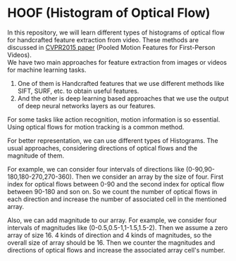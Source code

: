 # HOOF (Histogram of Optical Flow)
In this repository, we will learn different types of histograms of optical flow for handcrafted feature extraction from video.
These methods are discussed in [CVPR2015 paper](https://www.cv-foundation.org/openaccess/content_cvpr_2015/html/Ryoo_Pooled_Motion_Features_2015_CVPR_paper.html) (Pooled Motion Features for First-Person Videos).<br/>
We have two main approaches for feature extraction from images or videos for machine learning tasks.<br/>
1. One of them is Handcrafted features that we use different methods like SIFT, SURF, etc. to obtain useful features. 
2. And the other is deep learning based approaches that we use the output of deep neural networks layers as our features.<br/>

For some tasks like action recognition, motion information is so essential. Using optical flows for motion tracking is a common method.

For better representation, we can use different types of Histograms. The usual approaches, considering directions of optical flows and the magnitude of them.

For example, we can consider four intervals of directions like (0-90,90-180,180-270,270-360). Then we consider an array by the size of four. First index for optical flows between 0-90 and the second index for optical flow between 90-180 and son on. So we count the number of optical flows in each direction and increase the number of associated cell in the mentioned array.

Also, we can add magnitude to our array. For example, we consider four intervals of magnitudes like (0-0.5,0.5-1,1-1.5,1.5-2). Then we assume a zero array of size 16. 4 kinds of direction and 4 kinds of magnitudes, so the overall size of array should be 16. Then we counter the magnitudes and directions of optical flows and increase the associated array cell's number.


